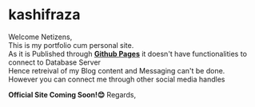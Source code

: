 # kashifraza
Welcome Netizens,<br />
 This is my portfolio cum personal site.<br />
 As it is Published through **[Github Pages]()** it doesn't have functionalities to connect to Database Server<br />
 Hence retreival of my Blog content and Messaging can't be done.<br />
 However you can connect me through other social media handles
  
**Official Site Coming Soon!😊**
Regards,

